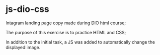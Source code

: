 # js-dio-css
Intagram landing page copy made during DIO html course;

The purpose of this exercise is to practice HTML and CSS;

In addition to the initial task, a JS was added to automatically change the displayed image.
